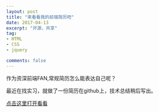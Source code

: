 ```yaml
---
layout: post
title: "来看看我的前端简历吧"
date: 2017-04-13
excerpt: "开源，共享"
tag:
- HTML
- CSS
- jquery

comments: false
---
```

作为资深前端FAN,常规简历怎么能表达自己呢？

最近在找实习，就做了一份简历在github上，技术总结稍后写出。

<a href = "http://Chenyueli.github.io/Resume" sytle = "font-size:32px" target = "_blank">点击这里打开看看</a>